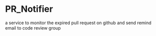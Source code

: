 # PR_Notifier
a service to monitor the expired pull request on github and send remind email to code review group

